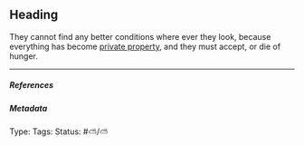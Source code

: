 ## Heading

They cannot find any better conditions where ever they look, because everything has become [private property](Private%20property.md), and they must accept, or die of hunger.

---

##### References

##### Metadata

Type: 
Tags:
Status: #⛅️/⛅️

